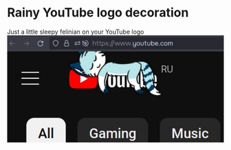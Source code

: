 # Rainy YouTube logo decoration
Just a little sleepy felinian on your YouTube logo
<img src="show.jpg">
